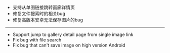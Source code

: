 - 支持从单图链接跳转画廊详情页
- 修复文件搜索时的相关bug
- 修复高版本安卓无法保存图片的bug

------------------------------------------------------------------------------------------

- Support jump to gallery detail page from single image link
- Fix bug with file search
- Fix bug that can't save image on high version Android